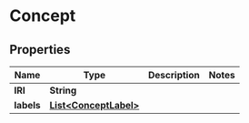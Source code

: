 # Concept

## Properties
Name | Type | Description | Notes
------------ | ------------- | ------------- | -------------
**IRI** | **String** |  | 
**labels** | [**List&lt;ConceptLabel&gt;**](ConceptLabel.md) |  | 
